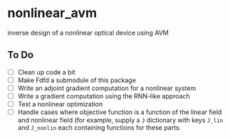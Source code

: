 # nonlinear_avm
inverse design of a nonlinear optical device using AVM

## To Do
- [ ] Clean up code a bit
- [ ] Make Fdfd a submodule of this package
- [ ] Write an adjoint gradient computation for a nonlinear system
- [ ] Write a gradient computation using the RNN-like approach
- [ ] Test a nonlinear optimization
- [ ] Handle cases where objective function is a function of the linear field and nonlinear field (for example, supply a `J` dictionary with keys `J_lin` and `J_nonlin` each containing functions for these parts.
